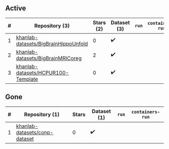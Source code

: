 ## Active
| # | Repository (3) | Stars (2) | Dataset (3) | `run` | `containers-run` |
| --- | --- | --- | --- | --- | --- |
| 1 | [khanlab-datasets/BigBrainHippoUnfold](https://github.com/khanlab-datasets/BigBrainHippoUnfold) | 0 | :heavy_check_mark: |  |  |
| 2 | [khanlab-datasets/BigBrainMRICoreg](https://github.com/khanlab-datasets/BigBrainMRICoreg) | 2 | :heavy_check_mark: |  |  |
| 3 | [khanlab-datasets/HCPUR100-Template](https://github.com/khanlab-datasets/HCPUR100-Template) | 0 | :heavy_check_mark: |  |  |

## Gone
| # | Repository (1) | Stars | Dataset (1) | `run` | `containers-run` |
| --- | --- | --- | --- | --- | --- |
| 1 | [khanlab-datasets/conp-dataset](https://github.com/khanlab-datasets/conp-dataset) | 0 | :heavy_check_mark: |  |  |
